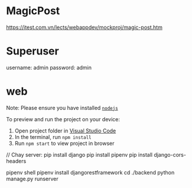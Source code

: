 
  # MagicPost
https://itest.com.vn/lects/webappdev/mockproj/magic-post.htm

  # Superuser
  username: admin
  password: admin

  # web

  Note: Please ensure you have installed <code><a href="https://nodejs.org/en/download/">nodejs</a></code>


  To preview and run the project on your device:
  1) Open project folder in <a href="https://code.visualstudio.com/download">Visual Studio Code</a>
  2) In the terminal, run `npm install`
  3) Run `npm start` to view project in browser
  

  // Chay server:
  pip install django
  pip install pipenv
  pip install django-cors-headers

  pipenv shell
  pipenv install djangorestframework
  cd ./backend
  python manage.py runserver